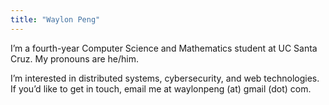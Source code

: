 ```yaml
---
title: "Waylon Peng"
---
```


I’m a fourth-year Computer Science and Mathematics student at UC Santa 
Cruz. My pronouns are he/him.

I’m interested in distributed systems, cybersecurity, and web 
technologies. If you’d like to get in touch, email me at waylonpeng (at)
gmail (dot) com.

